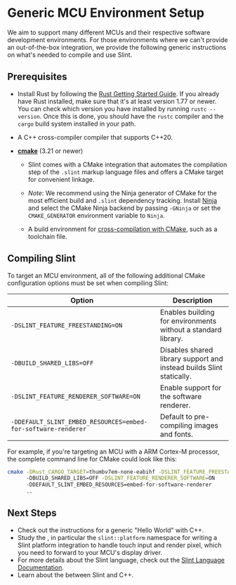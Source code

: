<!-- Copyright © SixtyFPS GmbH <info@slint.dev> ; SPDX-License-Identifier: MIT -->

# Generic MCU Environment Setup

We aim to support many different MCUs and their respective software development environments.
For those environments where we can't provide an out-of-the-box integration, we provide the
following generic instructions on what's needed to compile and use Slint.

## Prerequisites

* Install Rust by following the [Rust Getting Started Guide](https://www.rust-lang.org/learn/get-started). If you already
  have Rust installed, make sure that it's at least version 1.77 or newer. You can check which version you have installed
  by running `rustc --version`. Once this is done, you should have the `rustc` compiler and the `cargo` build system installed in your path.

* A C++ cross-compiler compiler that supports C++20.

* **[cmake](https://cmake.org/download/)** (3.21 or newer)

  * Slint comes with a CMake integration that automates the compilation step of the `.slint` markup language files and offers a CMake target for convenient linkage.

  * *Note*: We recommend using the Ninja generator of CMake for the most efficient build and `.slint` dependency tracking. Install [Ninja](https://ninja-build.org) and select the CMake Ninja backend by passing `-GNinja` or set the `CMAKE_GENERATOR` environment variable to `Ninja`.

  * A build environment for [cross-compilation with CMake](https://cmake.org/cmake/help/latest/manual/cmake-toolchains.7.html#cross-compiling), such as a toolchain file.

## Compiling Slint

To target an MCU environment, all of the following additional CMake configuration options must be set when compiling Slint:

| Option                                                        | Description                                                          |
|---------------------------------------------------------------|----------------------------------------------------------------------|
| `-DSLINT_FEATURE_FREESTANDING=ON`                             | Enables building for environments without a standard library.        |
| `-DBUILD_SHARED_LIBS=OFF`                                     | Disables shared library support and instead builds Slint statically. |
| `-DSLINT_FEATURE_RENDERER_SOFTWARE=ON`                        | Enable support for the software renderer.                            |
| `-DDEFAULT_SLINT_EMBED_RESOURCES=embed-for-software-renderer` | Default to pre-compiling images and fonts.                           |


For example, if you're targeting an MCU with a ARM Cortex-M processor, the complete command line for CMake could look like this:

```sh
cmake -DRust_CARGO_TARGET=thumbv7em-none-eabihf -DSLINT_FEATURE_FREESTANDING=ON
      -DBUILD_SHARED_LIBS=OFF -DSLINT_FEATURE_RENDERER_SOFTWARE=ON
      -DDEFAULT_SLINT_EMBED_RESOURCES=embed-for-software-renderer
      ..
```

## Next Steps

 - Check out the [](../getting_started.md) instructions for a generic "Hello World" with C++.
 - Study the [](../api/library_root), in particular the `slint::platform` namespace for
   writing a Slint platform integration to handle touch input and render pixel, which you
   need to forward to your MCU's display driver.
 - For more details about the Slint language, check out the [Slint Language Documentation](slint-reference:).
 - Learn about the [](../types.md) between Slint and C++.
